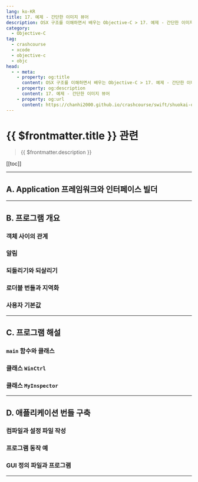 ```yaml
---
lang: ko-KR
title: 17. 예제 - 간단한 이미지 뷰어
description: OSX 구조를 이해하면서 배우는 Objective-C > 17. 예제 - 간단한 이미지 뷰어
category:
  - Objective-C
tag: 
  - crashcourse
  - xcode
  - objective-c
  - objc
head:
  - - meta:
    - property: og:title
      content: OSX 구조를 이해하면서 배우는 Objective-C > 17. 예제 - 간단한 이미지 뷰어
    - property: og:description
      content: 17. 예제 - 간단한 이미지 뷰어
    - property: og:url
      content: https://chanhi2000.github.io/crashcourse/swift/shuokai-objc/17.html
---
```


# {{ $frontmatter.title }} 관련

> {{ $frontmatter.description }}

[[toc]]


---

## A. Application 프레임워크와 인터페이스 빌더

---

## B. 프로그램 개요

### 객체 사이의 관계

### 알림

### 되돌리기와 되살리기

### 로더블 번들과 지역화

### 사용자 기본값

---

## C. 프로그램 해설

### `main` 함수와 클래스

### 클래스 `WinCtrl`

### 클래스 `MyInspector`

---

## D. 애플리케이션 번들 구축

### 컴파일과 설정 파일 작성

### 프로그램 동작 예

### GUI 정의 파일과 프로그램

---

<TagLinks />